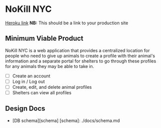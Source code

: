 # NoKill NYC

[Heroku link][heroku] **NB:** This should be a link to your production site

[heroku]: http://www.herokuapp.com

## Minimum Viable Product

NoKill NYC is a web application that provides a centralized location for people who need to give up animals to create a profile with their animal's information and a separate portal for shelters to go through these profiles for any animals they may be able to take in.

- [ ] Create an account
- [ ] Log in / Log out
- [ ] Create, edit, and delete animal profiles
- [ ] Shelters can view all profiles

## Design Docs
* [DB schema][schema]
[schema]: ./docs/schema.md
